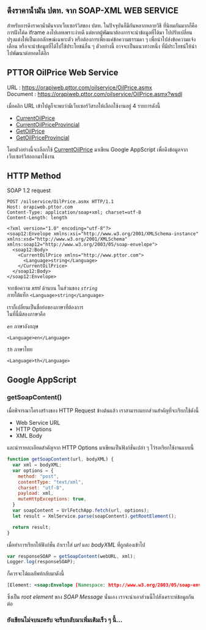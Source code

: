 ## ดึงราคาน้ำมัน ปตท. จาก SOAP-XML WEB SERVICE
สำหรับการดึงราคาน้ำมันจากเว็บเซอร์วิสของ ปตท. ในปัจจุบันก็มีกันหลากหลายวิธี ที่นิยมกันมากก็คือการฝังโค้ด iframe ลงไปเลยเพราะง่ายดี
แต่หากผู้พัฒนาต้องการจะนำข้อมูลที่ได้มา ไปปรับเปลี่ยนปรุงแต่งให้เป็นเอกลักษณ์เฉพาะตัว หรือต้องการเพียงแค่ข้อความธรรมดา ๆ เพื่อนำไปส่งข้อความแจ้งเตือน
หรือจะนำข้อมูลที่ได้ไปใช้ประโยชน์อื่น ๆ ตัวอย่างนี้ อาจจะเป็นแนวทางหนึ่ง ที่มีประโยชน์ให้นำไปพัฒนาต่อยอดได้อีก

## PTTOR OilPrice Web Service
URL : 	https://orapiweb.pttor.com/oilservice/OilPrice.asmx  
Document : https://orapiweb.pttor.com/oilservice/OilPrice.asmx?wsdl   

เมื่อคลิก URL เข้าไปดูก็จะพบว่ามีเว็บเซอร์วิสรอให้เลือกใช้งานอยู่ 4 รายการดังนี้
- [CurrentOilPrice](https://orapiweb.pttor.com/oilservice/OilPrice.asmx?op=CurrentOilPrice)
- [CurrentOilPriceProvincial](https://orapiweb.pttor.com/oilservice/OilPrice.asmx?op=CurrentOilPriceProvincial)
- [GetOilPrice](https://orapiweb.pttor.com/oilservice/OilPrice.asmx?op=GetOilPrice)
- [GetOilPriceProvincial](https://orapiweb.pttor.com/oilservice/OilPrice.asmx?op=GetOilPriceProvincial)   

โดยตัวอย่างนี้จะเลือกใช้ [CurrentOilPrice](https://orapiweb.pttor.com/oilservice/OilPrice.asmx?op=CurrentOilPrice) มาเขียน Google AppScript เพื่อดึงข้อมูลจากเว็บเซอร์วิสออกมาใช้งาน

## HTTP Method
SOAP 1.2 request    
```HTTP
POST /oilservice/OilPrice.asmx HTTP/1.1
Host: orapiweb.pttor.com
Content-Type: application/soap+xml; charset=utf-8
Content-Length: length

<?xml version="1.0" encoding="utf-8"?>
<soap12:Envelope xmlns:xsi="http://www.w3.org/2001/XMLSchema-instance" xmlns:xsd="http://www.w3.org/2001/XMLSchema" xmlns:soap12="http://www.w3.org/2003/05/soap-envelope">
  <soap12:Body>
    <CurrentOilPrice xmlns="http://www.pttor.com">
      <Language>string</Language>
    </CurrentOilPrice>
  </soap12:Body>
</soap12:Envelope>
```
จากข้อความ *xml* ด้านบน ในส่วนของ *`string`*  
ภายใต้แท็ก `<Language>string</Language>`  

เราก็เปลี่ยนเป็นชื่อย่อของภาษาที่ต้องการ  
ในที่นี้มีสองภาษาคือ  

*`en`* ภาษาอังกฤษ  

```<Language>en</Language>```  
  
*`th`* ภาษาไทย  

```<Language>th</Language>```

## Google AppScript
### getSoapContent()   
เมื่อพิจารณาโครงสร้างของ HTTP Request ข้างต้นแล้ว เราสามารถแยกส่วนสำคัญที่จะเรียกใช้ดังนี้
- Web Service URL
- HTTP Options
- XML Body  

และนำรายละเอียดสำคัญจาก HTTP Options มาเขียนเป็นฟังก์ชั่นเปล่า ๆ ไว้รอเรียกใช้งานแบบนี้   
```javascript
function getSoapContent(url, bodyXML) {
  var xml = bodyXML;
  var options = {
    method: "post",
    contentType: "text/xml",
    charset: "utf-8",
    payload: xml,
    muteHttpExceptions: true,
  }
  var soapContent = UrlFetchApp.fetch(url, options);
  let result = XmlService.parse(soapContent).getRootElement();

  return result;
}
```
เมื่อทำการเรียกให้ฟังก์ชั่น ถ้าเราใส่ *url* และ *bodyXML* ที่ถูกต้องเข้าไป  
```javascript
var responseSOAP = getSoapContent(webURL, xml);
Logger.log(responseSOAP);
```

ก็ควรจะได้ผลลัพท์กลับมาดังนี้  
```xml
[Element: <soap:Envelope [Namespace: http://www.w3.org/2003/05/soap-envelope]/>]
```

ซึ่งเป็น *root element* ของ  *SOAP Message* นั่นเอง เราจะนำเอาส่วนนี้ไปสังเคราะห์ข้อมูลกันต่อ


### ยังเขียนไม่จบนะครับ จะรีบกลับมาเพิ่มเติมเร็ว ๆ นี้...
